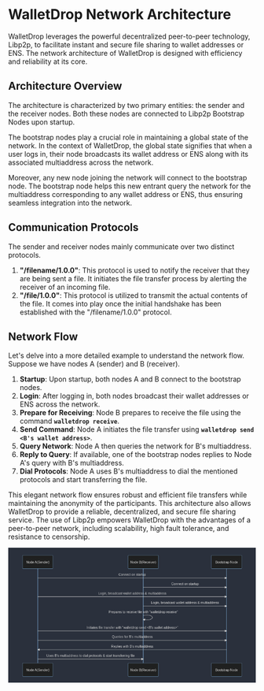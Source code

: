 # WalletDrop Network Architecture

WalletDrop leverages the powerful decentralized peer-to-peer technology, Libp2p, to facilitate instant and secure file sharing to wallet addresses or ENS. The network architecture of WalletDrop is designed with efficiency and reliability at its core.

## **Architecture Overview**

The architecture is characterized by two primary entities: the sender and the receiver nodes. Both these nodes are connected to Libp2p Bootstrap Nodes upon startup.

The bootstrap nodes play a crucial role in maintaining a global state of the network. In the context of WalletDrop, the global state signifies that when a user logs in, their node broadcasts its wallet address or ENS along with its associated multiaddress across the network.

Moreover, any new node joining the network will connect to the bootstrap node. The bootstrap node helps this new entrant query the network for the multiaddress corresponding to any wallet address or ENS, thus ensuring seamless integration into the network.

## **Communication Protocols**

The sender and receiver nodes mainly communicate over two distinct protocols.

1. **"/filename/1.0.0"**: This protocol is used to notify the receiver that they are being sent a file. It initiates the file transfer process by alerting the receiver of an incoming file.
2. **"/file/1.0.0"**: This protocol is utilized to transmit the actual contents of the file. It comes into play once the initial handshake has been established with the "/filename/1.0.0" protocol.

## **Network Flow**

Let's delve into a more detailed example to understand the network flow. Suppose we have nodes A (sender) and B (receiver).

1. **Startup**: Upon startup, both nodes A and B connect to the bootstrap nodes.
2. **Login**: After logging in, both nodes broadcast their wallet addresses or ENS across the network.
3. **Prepare for Receiving**: Node B prepares to receive the file using the command **`walletdrop receive`**.
4. **Send Command**: Node A initiates the file transfer using **`walletdrop send <B's wallet address>`**.
5. **Query Network**: Node A then queries the network for B's multiaddress.
6. **Reply to Query**: If available, one of the bootstrap nodes replies to Node A's query with B's multiaddress.
7. **Dial Protocols**: Node A uses B's multiaddress to dial the mentioned protocols and start transferring the file.

This elegant network flow ensures robust and efficient file transfers while maintaining the anonymity of the participants. This architecture also allows WalletDrop to provide a reliable, decentralized, and secure file sharing service. The use of Libp2p empowers WalletDrop with the advantages of a peer-to-peer network, including scalability, high fault tolerance, and resistance to censorship.

![Untitled](Untitled.png)